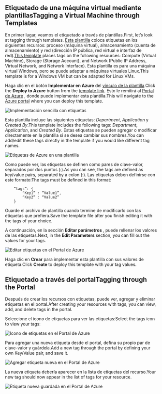 


## <a name="tagging-a-virtual-machine-through-templates"></a><span data-ttu-id="8613c-101">Etiquetado de una máquina virtual mediante plantillas</span><span class="sxs-lookup"><span data-stu-id="8613c-101">Tagging a Virtual Machine through Templates</span></span>
<span data-ttu-id="8613c-102">En primer lugar, veamos el etiquetado a través de plantillas.</span><span class="sxs-lookup"><span data-stu-id="8613c-102">First, let’s look at tagging through templates.</span></span> <span data-ttu-id="8613c-103">[Esta plantilla](https://github.com/Azure/azure-quickstart-templates/tree/master/101-vm-tags) coloca etiquetas en los siguientes recursos: proceso (máquina virtual), almacenamiento (cuenta de almacenamiento) y red (dirección IP pública, red virtual e interfaz de red).</span><span class="sxs-lookup"><span data-stu-id="8613c-103">[This template](https://github.com/Azure/azure-quickstart-templates/tree/master/101-vm-tags) places tags on the following resources: Compute (Virtual Machine), Storage (Storage Account), and Network (Public IP Address, Virtual Network, and Network Interface).</span></span> <span data-ttu-id="8613c-104">Esta plantilla es para una máquina virtual Windows, pero se puede adaptar a máquinas virtuales Linux.</span><span class="sxs-lookup"><span data-stu-id="8613c-104">This template is for a Windows VM but can be adapted for Linux VMs.</span></span>

<span data-ttu-id="8613c-105">Haga clic en el botón **Implementar en Azure** del [vínculo de la plantilla](https://github.com/Azure/azure-quickstart-templates/tree/master/101-vm-tags).</span><span class="sxs-lookup"><span data-stu-id="8613c-105">Click the **Deploy to Azure** button from the [template link](https://github.com/Azure/azure-quickstart-templates/tree/master/101-vm-tags).</span></span> <span data-ttu-id="8613c-106">Esto le remitirá al [Portal de Azure](https://portal.azure.com/) , donde puede implementar esta plantilla.</span><span class="sxs-lookup"><span data-stu-id="8613c-106">This will navigate to the [Azure portal](https://portal.azure.com/) where you can deploy this template.</span></span>

![Implementación sencilla con etiquetas](./media/virtual-machines-common-tag/deploy-to-azure-tags.png)

<span data-ttu-id="8613c-108">Esta plantilla incluye las siguientes etiquetas: *Department*, *Application* y *Created By*.</span><span class="sxs-lookup"><span data-stu-id="8613c-108">This template includes the following tags: *Department*, *Application*, and *Created By*.</span></span> <span data-ttu-id="8613c-109">Estas etiquetas se pueden agregar o modificar directamente en la plantilla si se desea cambiar sus nombres.</span><span class="sxs-lookup"><span data-stu-id="8613c-109">You can add/edit these tags directly in the template if you would like different tag names.</span></span>

![Etiquetas de Azure en una plantilla](./media/virtual-machines-common-tag/azure-tags-in-a-template.png)

<span data-ttu-id="8613c-111">Como puede ver, las etiquetas se definen como pares de clave-valor, separados por dos puntos (:).</span><span class="sxs-lookup"><span data-stu-id="8613c-111">As you can see, the tags are defined as key/value pairs, separated by a colon (:).</span></span> <span data-ttu-id="8613c-112">Las etiquetas deben definirse con este formato:</span><span class="sxs-lookup"><span data-stu-id="8613c-112">The tags must be defined in this format:</span></span>

        “tags”: {
            “Key1” : ”Value1”,
            “Key2” : “Value2”
        }

<span data-ttu-id="8613c-113">Guarde el archivo de plantilla cuando termine de modificarlo con las etiquetas que prefiera.</span><span class="sxs-lookup"><span data-stu-id="8613c-113">Save the template file after you finish editing it with the tags of your choice.</span></span>

<span data-ttu-id="8613c-114">A continuación, en la sección **Editar parámetros** , puede rellenar los valores de las etiquetas.</span><span class="sxs-lookup"><span data-stu-id="8613c-114">Next, in the **Edit Parameters** section, you can fill out the values for your tags.</span></span>

![Editar etiquetas en el Portal de Azure](./media/virtual-machines-common-tag/edit-tags-in-azure-portal.png)

<span data-ttu-id="8613c-116">Haga clic en **Crear** para implementar esta plantilla con sus valores de etiqueta.</span><span class="sxs-lookup"><span data-stu-id="8613c-116">Click **Create** to deploy this template with your tag values.</span></span>

## <a name="tagging-through-the-portal"></a><span data-ttu-id="8613c-117">Etiquetado a través del portal</span><span class="sxs-lookup"><span data-stu-id="8613c-117">Tagging through the Portal</span></span>
<span data-ttu-id="8613c-118">Después de crear los recursos con etiquetas, puede ver, agregar y eliminar etiquetas en el portal.</span><span class="sxs-lookup"><span data-stu-id="8613c-118">After creating your resources with tags, you can view, add, and delete tags in the portal.</span></span>

<span data-ttu-id="8613c-119">Seleccione el icono de etiquetas para ver las etiquetas:</span><span class="sxs-lookup"><span data-stu-id="8613c-119">Select the tags icon to view your tags:</span></span>

![Icono de etiquetas en el Portal de Azure](./media/virtual-machines-common-tag/azure-portal-tags-icon.png)

<span data-ttu-id="8613c-121">Para agregar una nueva etiqueta desde el portal, defina su propio par de clave-valor y guárdela.</span><span class="sxs-lookup"><span data-stu-id="8613c-121">Add a new tag through the portal by defining your own Key/Value pair, and save it.</span></span>

![Agregar etiqueta nueva en el Portal de Azure](./media/virtual-machines-common-tag/azure-portal-add-new-tag.png)

<span data-ttu-id="8613c-123">La nueva etiqueta debería aparecer en la lista de etiquetas del recurso.</span><span class="sxs-lookup"><span data-stu-id="8613c-123">Your new tag should now appear in the list of tags for your resource.</span></span>

![Etiqueta nueva guardada en el Portal de Azure](./media/virtual-machines-common-tag/azure-portal-saved-new-tag.png)


